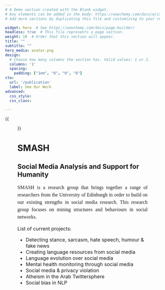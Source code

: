 ```yaml
---
# A Demo section created with the Blank widget.
# Any elements can be added in the body: https://wowchemy.com/docs/writing-markdown-latex/
# Add more sections by duplicating this file and customizing to your requirements.

widget: hero  # See https://wowchemy.com/docs/page-builder/
headless: true  # This file represents a page section.
weight: 10  # Order that this section will appear.
title: ""
subtitle: ""
hero_media: avatar.png
design:
  # Choose how many columns the section has. Valid values: 1 or 2.
  columns: '1'
  spacing:
    padding: ["1em", "0", "0", "0"]
cta:
  url: '/publication'
  label: See Our Work
advanced:
  css_style: 
  css_class: 

---
```


{{<figure src="logo_whole.jpeg">}} <h1> SMASH </h1>

<h2 style="font-size:16pt"> Social Media Analysis and Support for Humanity </h2> 

<p style="font-family:Trebuchet MS;font-size:12pt;line-height: 1.5;text-align:justify">SMASH is a research group that brings together a range of researchers from the University of Edinburgh in order to build on our existing strengths in social media research. This research group focuses on mining structures and behaviours in social networks.</p>




<font size=3>
List of current projects:

- Detecting stance, sarcasm, hate speech, humour & fake news
- Creating language resources from social media
- Language evolution over social media
- Mental health monitoring through social media
- Social media & privacy violation
- Atheism in the Arab Twittersphere
- Social bias in NLP 

</font>





